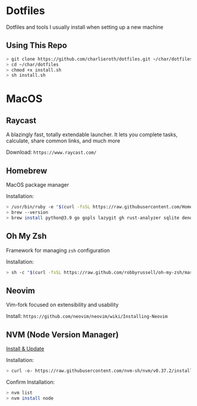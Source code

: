 # Dotfiles

Dotfiles and tools I usually install when setting up a new machine

## Using This Repo
``` bash
> git clone https://github.com/charlieroth/dotfiles.git ~/char/dotfiles
> cd ~/char/dotfiles
> chmod +x install.sh
> sh install.sh
```


# MacOS

## Raycast

A blazingly fast, totally extendable launcher. It lets you complete tasks, calculate, share common links, and much more

Download: `https://www.raycast.com/`


## Homebrew

MacOS package manager

Installation:
```bash
> /usr/bin/ruby -e "$(curl -fsSL https://raw.githubusercontent.com/Homebrew/install/master/install)"`
> brew --version
> brew install python@3.9 go gopls lazygit gh rust-analyzer sqlite deno neovim lua-language-server tree tree-sitter ripgrep
```

## Oh My Zsh

Framework for managing `zsh` configuration

Installation:
```bash
> sh -c "$(curl -fsSL https://raw.github.com/robbyrussell/oh-my-zsh/master/tools/install.sh)"`
```


## Neovim

Vim-fork focused on extensibility and usability

Install: `https://github.com/neovim/neovim/wiki/Installing-Neovim`


## NVM (Node Version Manager)

[Install & Update](https://github.com/nvm-sh/nvm#installing-and-updating)

Installation:
```bash
> curl -o- https://raw.githubusercontent.com/nvm-sh/nvm/v0.37.2/install.sh | bash`
```

Confirm Installation:
```bash
> nvm list
> nvm install node
```
